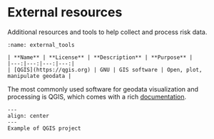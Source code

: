 # External resources

Additional resources and tools to help collect and process risk data.

```{table}
:name: external_tools

| **Name** | **License** | **Description** | **Purpose** |
|---:|---:|---:|---:|
| [QGIS](https://qgis.org) | GNU | GIS software | Open, plot, manipulate geodata |
```
The most commonly used software for geodata visualization and processing is QGIS, which comes with a rich [documentation](https://docs.qgis.org).

```{figure} images/qgis.jpg
---
align: center
---
Example of QGIS project
```